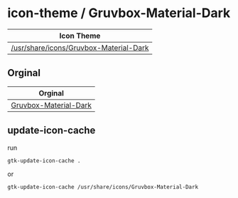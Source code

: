 

# icon-theme / Gruvbox-Material-Dark

| Icon Theme |
| --- |
| [/usr/share/icons/Gruvbox-Material-Dark](.) |


## Orginal

| Orginal |
| --- |
| [Gruvbox-Material-Dark](https://github.com/TheGreatMcPain/gruvbox-material-gtk/tree/master/icons/Gruvbox-Material-Dark) |



## update-icon-cache

run

``` sh
gtk-update-icon-cache .
```

or

``` sh
gtk-update-icon-cache /usr/share/icons/Gruvbox-Material-Dark
```
